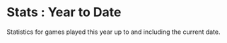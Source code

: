 # Stats : Year to Date

Statistics for games played this year up to and including the current date.

<ClientOnly>
<BoardGameStatsViewer datasourceUrl="https://boardgames-api.calisaurus.net/api/boardgame/stats/byYear/toDate" />
</ClientOnly>
